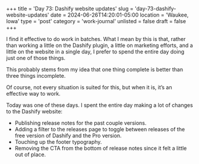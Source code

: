 +++
title = 'Day 73: Dashify website updates'
slug = 'day-73-dashify-website-updates'
date = 2024-06-26T14:20:01-05:00
location = 'Waukee, Iowa'
type = 'post'
category = 'work-journal'
unlisted = false
draft = false
+++

I find it effective to do work in batches. What I mean by this is that, rather than working a little on the Dashify plugin, a little on marketing efforts, and a little on the website in a single day, I prefer to spend the entire day doing just one of those things.

This probably stems from my idea that one thing complete is better than three things incomplete.

Of course, not every situation is suited for this, but when it is, it’s an effective way to work.

Today was one of these days. I spent the entire day making a lot of changes to the Dashify website:

- Publishing release notes for the past couple versions.
- Adding a filter to the releases page to toggle between releases of the free version of Dashify and the Pro version.
- Touching up the footer typography.
- Removing the CTA from the bottom of release notes since it felt a little out of place.
